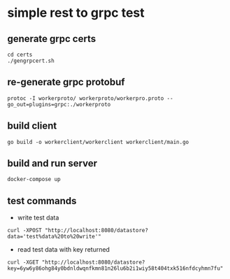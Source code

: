 # simple rest to grpc test

## generate grpc certs

```
cd certs
./gengrpcert.sh
```
## re-generate grpc protobuf

```
protoc -I workerproto/ workerproto/workerpro.proto --go_out=plugins=grpc:./workerproto
```

## build client

```
go build -o workerclient/workerclient workerclient/main.go
```

## build and run server

```
docker-compose up
```
## test commands

- write test data

```
curl -XPOST "http://localhost:8080/datastore?data='test%data%20to%20write'"
```

- read test data with key returned

```
curl -XGET "http://localhost:8080/datastore?key=6yw6y86ohg84y0bdnldwqnfkmn81n26lu6b2i1wiy58t404txk516nfdcyhmn7fu"
```